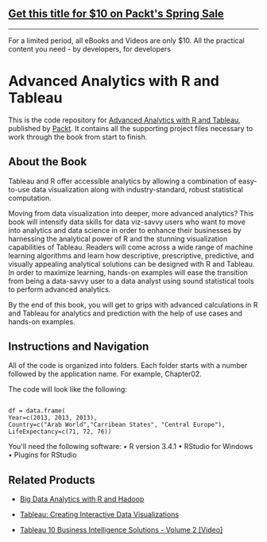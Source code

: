 ## [Get this title for $10 on Packt's Spring Sale](https://www.packt.com/B05435?utm_source=github&utm_medium=packt-github-repo&utm_campaign=spring_10_dollar_2022)
-----
For a limited period, all eBooks and Videos are only $10. All the practical content you need \- by developers, for developers

# Advanced Analytics with R and Tableau
This is the code repository for [Advanced Analytics with R and Tableau](https://www.packtpub.com/big-data-and-business-intelligence/advanced-analytics-r-and-tableau?utm_source=github&utm_medium=repository&utm_campaign=9781786460110), published by [Packt](https://www.packtpub.com/?utm_source=github). It contains all the supporting project files necessary to work through the book from start to finish.
## About the Book
Tableau and R offer accessible analytics by allowing a combination of easy-to-use data visualization along with industry-standard, robust statistical computation.

Moving from data visualization into deeper, more advanced analytics? This book will intensify data skills for data viz-savvy users who want to move into analytics and data science in order to enhance their businesses by harnessing the analytical power of R and the stunning visualization capabilities of Tableau. Readers will come across a wide range of machine learning algorithms and learn how descriptive, prescriptive, predictive, and visually appealing analytical solutions can be designed with R and Tableau. In order to maximize learning, hands-on examples will ease the transition from being a data-savvy user to a data analyst using sound statistical tools to perform advanced analytics.

By the end of this book, you will get to grips with advanced calculations in R and Tableau for analytics and prediction with the help of use cases and hands-on examples.

## Instructions and Navigation
All of the code is organized into folders. Each folder starts with a number followed by the application name. For example, Chapter02.



The code will look like the following:
```

df = data.frame(
Year=c(2013, 2013, 2013),
Country=c("Arab World","Carribean States", "Central Europe"),
LifeExpectancy=c(71, 72, 76))
```

You'll need the following software:
• R version 3.4.1
• RStudio for Windows
• Plugins for RStudio

## Related Products
* [Big Data Analytics with R and Hadoop](https://www.packtpub.com/big-data-and-business-intelligence/big-data-analytics-r-and-hadoop?utm_source=github&utm_medium=repository&utm_campaign=9781782163282)

* [Tableau: Creating Interactive Data Visualizations](https://www.packtpub.com/big-data-and-business-intelligence/tableau-creating-interactive-data-visualizations?utm_source=github&utm_medium=repository&utm_campaign=9781787124196)

* [Tableau 10 Business Intelligence Solutions - Volume 2 [Video]](https://www.packtpub.com/big-data-and-business-intelligence/tableau-10-business-intelligence-solutions-volume-2-video?utm_source=github&utm_medium=repository&utm_campaign=9781788296625)

